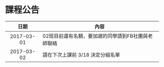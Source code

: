 # 課程公告

日期 | 內容
:----: | -----
  2017-03-01 | 02班目前還有名額，要加選的同學請到FB社團與老師聯絡
  2017-03-02 | 請在下次上課前 3/18 決定分組名單
